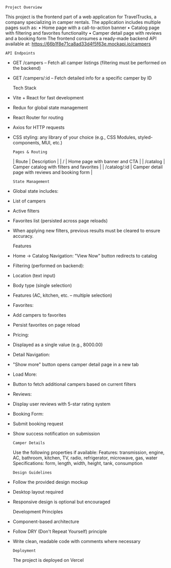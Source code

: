     Project Overview

This project is the frontend part of a web application for TravelTrucks, a
company specializing in camper rentals. The application includes multiple pages
such as: • Home page with a call-to-action banner • Catalog page with filtering
and favorites functionality • Camper detail page with reviews and a booking form
The frontend consumes a ready-made backend API available at:
https://66b1f8e71ca8ad33d4f5f63e.mockapi.io/campers

    API Endpoints

- GET /campers – Fetch all camper listings (filtering must be performed on the
  backend)
- GET /campers/:id – Fetch detailed info for a specific camper by ID

  Tech Stack

- Vite + React for fast development
- Redux for global state management
- React Router for routing
- Axios for HTTP requests
- CSS styling: any library of your choice (e.g., CSS Modules, styled-components,
  MUI, etc.)

      Pages & Routing

  | Route | Description | | / | Home page with banner and CTA | | /catalog |
  Camper catalog with filters and favorites | | /catalog/:id | Camper detail
  page with reviews and booking form |

      State Management

- Global state includes:
- List of campers
- Active filters
- Favorites list (persisted across page reloads)
- When applying new filters, previous results must be cleared to ensure
  accuracy.

  Features

- Home → Catalog Navigation: "View Now" button redirects to catalog
- Filtering (performed on backend):
- Location (text input)
- Body type (single selection)
- Features (AC, kitchen, etc. – multiple selection)
- Favorites:
- Add campers to favorites
- Persist favorites on page reload
- Pricing:
- Displayed as a single value (e.g., 8000.00)
- Detail Navigation:
- "Show more" button opens camper detail page in a new tab
- Load More:
- Button to fetch additional campers based on current filters
- Reviews:
- Display user reviews with 5-star rating system
- Booking Form:
- Submit booking request
- Show success notification on submission

      Camper Details

  Use the following properties if available: Features: transmission, engine, AC,
  bathroom, kitchen, TV, radio, refrigerator, microwave, gas, water
  Specifications: form, length, width, height, tank, consumption

      Design Guidelines

- Follow the provided design mockup
- Desktop layout required
- Responsive design is optional but encouraged

  Development Principles

- Component-based architecture
- Follow DRY (Don't Repeat Yourself) principle
- Write clean, readable code with comments where necessary

      Deployment

  The project is deployed on Vercel
